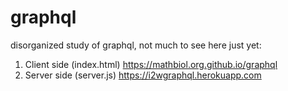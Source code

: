 # graphql
disorganized study of graphql, not much to see here just yet:

1. Client side (index.html) https://mathbiol.org.github.io/graphql 
2. Server side (server.js) https://i2wgraphql.herokuapp.com
